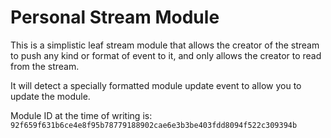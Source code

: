 # Personal Stream Module

This is a simplistic leaf stream module that allows the creator of the stream to push any kind or
format of event to it, and only allows the creator to read from the stream.

It will detect a specially formatted module update event to allow you to update the module.

Module ID at the time of writing is:
`92f659f631b6ce4e8f95b78779188902cae6e3b3be403fdd8094f522c309394b`
